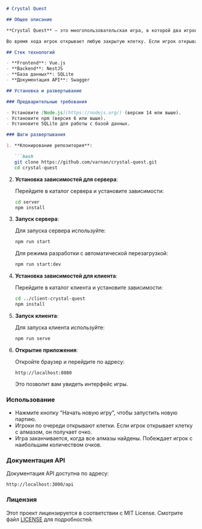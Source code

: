 ```markdown
# Crystal Quest

## Общее описание

**Crystal Quest** — это многопользовательская игра, в которой два игрока по очереди открывают клетки на квадратном поле размером NxN (где N <= 6). На поле случайным образом размещаются алмазы. Изначально все клетки закрыты для обоих игроков. 

Во время хода игрок открывает любую закрытую клетку. Если игрок открывает клетку с алмазом, он получает очко. Если клетка пустая, то игроку показывается число, которое указывает количество алмазов в соседних клетках. Игра заканчивается, когда все алмазы были найдены, и побеждает тот игрок, который собрал больше алмазов.

## Стек технологий

- **Frontend**: Vue.js
- **Backend**: NestJS
- **База данных**: SQLite
- **Документация API**: Swagger

## Установка и развертывание

### Предварительные требования

- Установите [Node.js](https://nodejs.org/) (версии 14 или выше).
- Установите npm (версия 6 или выше).
- Установите SQLite для работы с базой данных.

### Шаги развертывания

1. **Клонирование репозитория**:

   ```bash
   git clone https://github.com/varnan/crystal-quest.git
   cd crystal-quest
   ```

2. **Установка зависимостей для сервера**:

   Перейдите в каталог сервера и установите зависимости:

   ```bash
   cd server
   npm install
   ```

3. **Запуск сервера**:

   Для запуска сервера используйте:

   ```bash
   npm run start
   ```

   Для режима разработки с автоматической перезагрузкой:

   ```bash
   npm run start:dev
   ```

4. **Установка зависимостей для клиента**:

   Перейдите в каталог клиента и установите зависимости:

   ```bash
   cd ../client-crystal-quest
   npm install
   ```

5. **Запуск клиента**:

   Для запуска клиента используйте:

   ```bash
   npm run serve
   ```

6. **Открытие приложения**:

   Откройте браузер и перейдите по адресу:

   ```
   http://localhost:8080
   ```

   Это позволит вам увидеть интерфейс игры.

### Использование

- Нажмите кнопку "Начать новую игру", чтобы запустить новую партию.
- Игроки по очереди открывают клетки. Если игрок открывает клетку с алмазом, он получает очко.
- Игра заканчивается, когда все алмазы найдены. Побеждает игрок с наибольшим количеством очков.

### Документация API

Документация API доступна по адресу:

```
http://localhost:3000/api
```

### Лицензия

Этот проект лицензируется в соответствии с MIT License. Смотрите файл [LICENSE](LICENSE) для подробностей.

```
